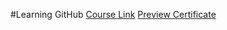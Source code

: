 #Learning GitHub
[Course Link](https://www.linkedin.com/learning/learning-github/version-control-and-collaboration-with-github?autoplay=true)
[Preview Certificate](https://www.linkedin.com/learning/certificates/44306016328f2b297c02475162f4bb3425ca9f9b78719f0c8935760697864a6b?trk=share_certificate)

